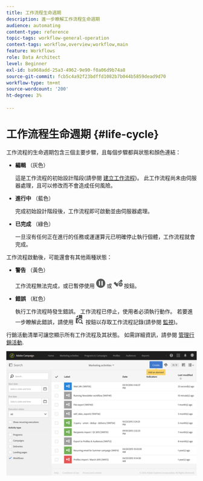 ```yaml
---
title: 工作流程生命週期
description: 進一步瞭解工作流程生命週期
audience: automating
content-type: reference
topic-tags: workflow-general-operation
context-tags: workflow,overview;workflow,main
feature: Workflows
role: Data Architect
level: Beginner
exl-id: ba968add-25a3-4962-9e90-f0a06d9b74a8
source-git-commit: fcb5c4a92f23bdffd1082b7b044b5859dead9d70
workflow-type: tm+mt
source-wordcount: '200'
ht-degree: 3%

---
```


# 工作流程生命週期 {#life-cycle}

工作流程的生命週期包含三個主要步驟，且每個步驟都與狀態和顏色連結：

* **編輯** （灰色）

   這是工作流程的初始設計階段(請參閱 [建立工作流程](../../automating/using/building-a-workflow.md#creating-a-workflow))。 此工作流程尚未由伺服器處理，且可以修改而不會造成任何風險。

* **進行中** （藍色）

   完成初始設計階段後，工作流程即可啟動並由伺服器處理。

* **已完成** （綠色）

   一旦沒有任何正在進行的任務或運運算元已明確停止執行個體，工作流程就會完成。

工作流程啟動後，可能還會有其他兩種狀態：

* **警告** （黃色）

   工作流程無法完成，或已暫停使用 ![](assets/pause_darkgrey-24px.png) 或 ![](assets/check_pause_darkgrey-24px.png) 按鈕。

* **錯誤** （紅色）

   執行工作流程時發生錯誤。 工作流程已停止，使用者必須執行動作。 若要進一步瞭解此錯誤，請使用 ![](assets/printpreview_darkgrey-24px.png) 按鈕以存取工作流程記錄(請參閱 [監視](../../automating/using/monitoring-workflow-execution.md))。

行銷活動清單可讓您顯示所有工作流程及其狀態。 如需詳細資訊，請參閱 [管理行銷活動](../../start/using/marketing-activities.md#about-marketing-activities).

![](assets/wkf_execution_3.png)
